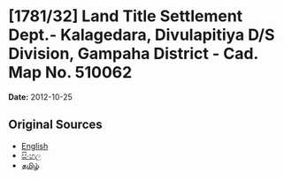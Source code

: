# [1781/32] Land Title Settlement Dept.- Kalagedara, Divulapitiya D/S Division, Gampaha District - Cad. Map No. 510062

**Date:** 2012-10-25

## Original Sources

- [English](https://documents.gov.lk/view/extra-gazettes/2012/10/1781-32_E.pdf)
- [සිංහල](https://documents.gov.lk/view/extra-gazettes/2012/10/1781-32_S.pdf)
- [தமிழ்](https://documents.gov.lk/view/extra-gazettes/2012/10/1781-32_T.pdf)
